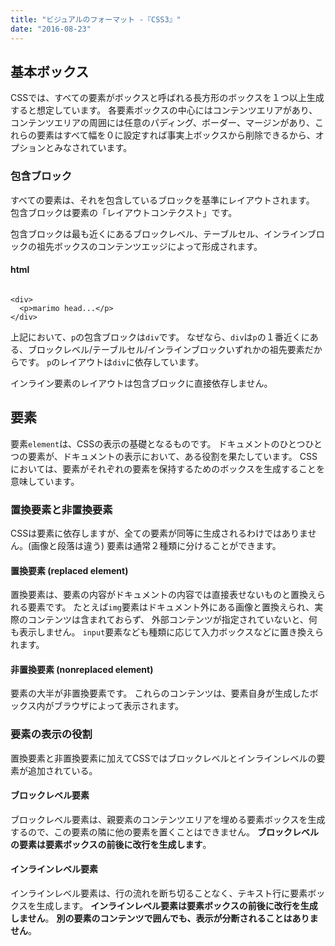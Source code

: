 ```yaml
---
title: "ビジュアルのフォーマット -『CSS3』"
date: "2016-08-23"
---
```


## 基本ボックス

CSSでは、すべての要素がボックスと呼ばれる長方形のボックスを１つ以上生成すると想定しています。 各要素ボックスの中心にはコンテンツエリアがあり、コンテンツエリアの周囲には任意のパディング、ボーダー、マージンがあり、これらの要素はすべて幅を０に設定すれば事実上ボックスから削除できるから、オプションとみなされています。

### 包含ブロック

すべての要素は、それを包含しているブロックを基準にレイアウトされます。 包含ブロックは要素の「レイアウトコンテクスト」です。

包含ブロックは最も近くにあるブロックレベル、テーブルセル、インラインブロックの祖先ボックスのコンテンツエッジによって形成されます。

#### html

```

<div>
  <p>marimo head...</p>
</div>
```

上記において、`p`の包含ブロックは`div`です。 なぜなら、`div`は`p`の１番近くにある、ブロックレベル/テーブルセル/インラインブロックいずれかの祖先要素だからです。 `p`のレイアウトは`div`に依存しています。

インライン要素のレイアウトは包含ブロックに直接依存しません。

## 要素

要素`element`は、CSSの表示の基礎となるものです。 ドキュメントのひとつひとつの要素が、ドキュメントの表示において、ある役割を果たしています。 CSSにおいては、要素がそれぞれの要素を保持するためのボックスを生成することを意味しています。

### 置換要素と非置換要素

CSSは要素に依存しますが、全ての要素が同等に生成されるわけではありません。(画像と段落は違う) 要素は通常２種類に分けることができます。

#### 置換要素 (replaced element)

置換要素は、要素の内容がドキュメントの内容では直接表せないものと置換えられる要素です。 たとえば`img`要素はドキュメント外にある画像と置換えられ、実際のコンテンツは含まれておらず、 外部コンテンツが指定されていないと、何も表示しません。 `input`要素なども種類に応じて入力ボックスなどに置き換えられます。

#### 非置換要素 (nonreplaced element)

要素の大半が非置換要素です。 これらのコンテンツは、要素自身が生成したボックス内がブラウザによって表示されます。

### 要素の表示の役割

置換要素と非置換要素に加えてCSSではブロックレベルとインラインレベルの要素が追加されている。

#### ブロックレベル要素

ブロックレベル要素は、親要素のコンテンツエリアを埋める要素ボックスを生成するので、この要素の隣に他の要素を置くことはできません。 **ブロックレベルの要素は要素ボックスの前後に改行を生成します**。

#### インラインレベル要素

インラインレベル要素は、行の流れを断ち切ることなく、テキスト行に要素ボックスを生成します。 **インラインレベル要素は要素ボックスの前後に改行を生成しません**。 **別の要素のコンテンツで囲んでも、表示が分断されることはありません**。
